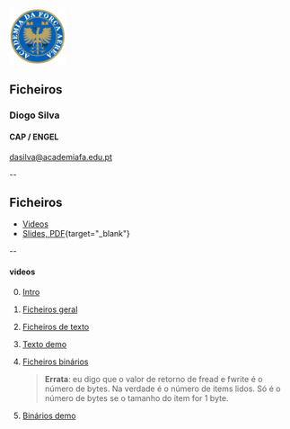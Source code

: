 <img src="img/afa.png" height="100">


## Ficheiros

### Diogo Silva
####  CAP / ENGEL
dasilva@academiafa.edu.pt

<!-- .slide: data-background="Cornsilk" id="files" -->

--

## Ficheiros


- [Videos](#videos)
- [Slides, PDF](../pdf/11_files.pptx.pdf){target="_blank"}


--

#### videos

0. [Intro](https://www.loom.com/share/cbb3b9eac5294664b9d3a021737cb5b8)
1. [Ficheiros geral](https://www.loom.com/share/9e2d4b6876f445dd861949ac8b2821a1)
2. [Ficheiros de texto](https://www.loom.com/share/8c334b2f99464207b1c9add3f1a4c1ab)
3. [Texto demo](https://www.loom.com/share/7181d4a0a92c4bcca7210e693419e9a0)
4. [Ficheiros binários](https://www.loom.com/share/b40a7131473447f8a14373b36df6a0a5)

   > **Errata**: eu digo que o valor de retorno de fread e fwrite é o número de bytes. Na verdade é o número de items lidos. Só é o número de bytes se o tamanho do item for 1 byte.

5. [Binários demo](https://www.loom.com/share/2e168ff6137a4f4882a5ef52cb63ffbd)
